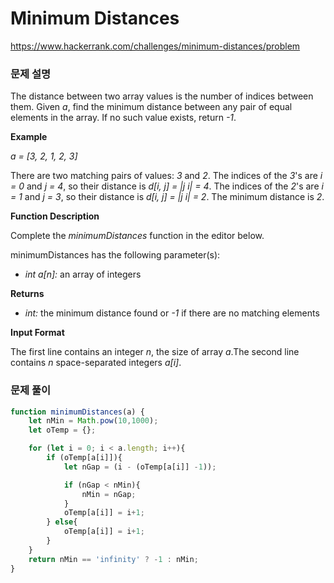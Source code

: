 # Minimum Distances

https://www.hackerrank.com/challenges/minimum-distances/problem

### 문제 설명

The distance between two array values is the number of indices between them. Given *a*, find the minimum distance between any pair of equal elements in the array. If no such value exists, return *-1*.

**Example**

*a = [3, 2, 1, 2, 3]*

There are two matching pairs of values: *3* and *2*. The indices of the *3*'s are *i = 0* and *j = 4*, so their distance is *d[i, j] = |j i| = 4*. The indices of the *2*'s are *i = 1* and *j = 3*, so their distance is *d[i, j] = |j i| = 2*. The minimum distance is *2*.

**Function Description**

Complete the *minimumDistances* function in the editor below.

minimumDistances has the following parameter(s):

- *int a[n]:* an array of integers

**Returns**

- *int:* the minimum distance found or *-1* if there are no matching elements

**Input Format**

The first line contains an integer *n*, the size of array *a*.The second line contains *n* space-separated integers *a[i]*.

### 문제 풀이

```jsx
function minimumDistances(a) {
    let nMin = Math.pow(10,1000);
    let oTemp = {};

    for (let i = 0; i < a.length; i++){
        if (oTemp[a[i]]){
            let nGap = (i - (oTemp[a[i]] -1));

            if (nGap < nMin){
                nMin = nGap;
            }
            oTemp[a[i]] = i+1;
        } else{
            oTemp[a[i]] = i+1;
        }
    }
    return nMin == 'infinity' ? -1 : nMin;
}
```